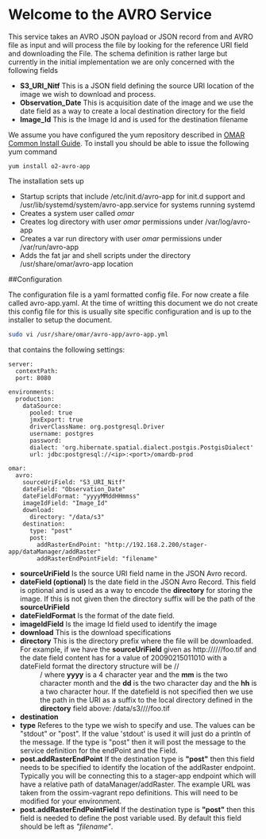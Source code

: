 # Welcome to the AVRO Service

This service takes an AVRO JSON payload or JSON record from and AVRO file as input and will process the file by looking for the reference URI field and downloading the File.  The schema definition is rather large but currently in the initial implementation we are only concerned with the following fields

* **S3\_URI\_Nitf** This is a JSON field defining the source URI location of the image we wish to download and process.
* **Observation_Date** This is acquisition date of the image and we use the date field as a way to create a local destination directory for the field
* **Image_Id** This is the Image Id and is used for the destination filename


We assume you have configured the yum repository described in [OMAR Common Install Guide](common.md).  To install you should be able to issue the following yum command

```yum
yum install o2-avro-app
```

The installation sets up

* Startup scripts that include /etc/init.d/avro-app for init.d support and /usr/lib/systemd/system/avro-app.service for systems running systemd
* Creates a system user called *omar*
* Creates log directory with user *omar* permissions under /var/log/avro-app
* Creates a var run directory with user *omar* permissions under /var/run/avro-app
* Adds the fat jar and shell scripts under the directory /usr/share/omar/avro-app location

##Configuration

The configuration file is a yaml formatted config file.   For now create a file called avro-app.yaml.  At the time of writting this document we do not create this config file for this is usually site specific configuration and is up to the installer to setup the document.

```bash
sudo vi /usr/share/omar/avro-app/avro-app.yml
```

that contains the following settings:


```
server:
  contextPath:
  port: 8080

environments:
  production:
    dataSource:
      pooled: true
      jmxExport: true
      driverClassName: org.postgresql.Driver
      username: postgres
      password:
      dialect: 'org.hibernate.spatial.dialect.postgis.PostgisDialect'
      url: jdbc:postgresql://<ip>:<port>/omardb-prod
      
omar:
  avro:
    sourceUriField: "S3_URI_Nitf"
    dateField: "Observation_Date"
    dateFieldFormat: "yyyyMMddHHmmss"
    imageIdField: "Image_Id"
    download:
      directory: "/data/s3"
    destination:
      type: "post"
      post:
        addRasterEndPoint: "http://192.168.2.200/stager-app/dataManager/addRaster"
        addRasterEndPointField: "filename"
```

* **sourceUriField** Is the source URI field name in the JSON Avro record.
* **dateField (optional)** Is the date field in the JSON Avro Record.  This field is optional and is used as a way to encode the **directory** for storing the image.  If this is not given then the directory suffix will be the path of the **sourceUriField**
* **dateFieldFormat** Is the format of the date field.
* **imageIdField** Is the image Id field used to identify the image
* **download** This is the download specifications
 * **directory** This is the directory prefix where the file will be downloaded.  For example,   if we have the **sourceUriField** given as http://<IP>/<path>/<to>/<image>/foo.tif and the date field content has for a value of 20090215011010  with a dateField format the directory structure will be <yyyy>/<mm>/<dd>/<hh> where **yyyy** is a 4 character year and the **mm** is the two character month and the **dd** is the two character day and the **hh** is a two character hour.  If the datefield is not specified then we use the path in the URI as a suffix to the local directory defined in the **directory** field above: /data/s3/<path>/<to>/<image>/foo.tif 
* **destination**
 * **type** Referes to the type we wish to specify and use.  The values can be "stdout" or "post".  If the value 'stdout' is used it will just do a println of the message. If the type is "post" then it will post the message to the service definition for the endPoint and the Field.
 * **post.addRasterEndPoint** If the destination type is **"post"** then this field needs to be specified to identify the location of the addRaster endpoint.  Typically you will be connecting this to a stager-app endpoint which will have a relative path of dataManager/addRaster.  The example URL was taken from the ossim-vagrant repo definitions.  This will need to be modified for your environment.
 * **post.addRasterEndPointField** If the destination type is **"post"** then this field is needed to define the post variable used.   By default this field should be left as *"filename"*.
